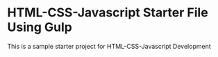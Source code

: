 # HTML-CSS-Javascript Starter File Using Gulp
This is a sample starter project for HTML-CSS-Javascript Development